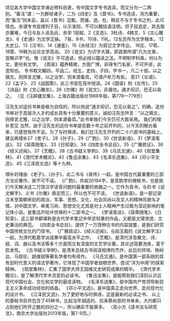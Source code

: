 顷见各大学中国文学诸必修科目表，有中国文学专书选读，而又分为一二两别。“备注”谓：一为群经诸子，二为《四史》及《晋书》。专书选读，洵为重要，而“备注”则未妥。盖以《晋书》见甄，而骚、选、杜、韩反不与于专书之列，此可怪也。余谓专书宜缕列子目，以示准则，不可以概括语注明。但子目选定，其去取亦繤难，今日与友人谈及此，余举
1屈赋、2《文选》、3杜诗、4韩文、5《文心雕龙》、6《史通》为文学正脉。
7易、8书、10诗、11礼、12左氏传为文学根本。
12太史公、13《汉书》、14《通鉴》、15《水经注》为叙记文学伟业。
16庄、17荀、18管、19韩为议论文学高诣。
20《说文》为识字大辏，即昌黎所谓“凡为文章，宜略识字”也。惟《说文》不可选读，但必授以籀读之法。不明制字科条，何以为文，更何有文学。
《周易》蕴养精微，方面广博，非得专门名家，不可开讲，此宜知也。
专书取文翰四，平品二，经五，史四，子四，字书一，凡二十部。以之摛文，则择言尤雅，以之治学，则本源备具，可谓卢牟万有矣。
至21《论语》、22《孟子》、23《战国策》，此三书宜在高中授读。24《国语》附《左传》，25《诗品》附《文心雕龙》，26《尔雅》附《说文》，非漏也。通才闳识，恐无以易之。
（见《汪辟疆文集》，上海古籍出版社1988年版，第778—779页）

汪先生对这份书单是极为自信的，所以他说“通才闳识，恐无以易之”。的确，这份书单对于高层次人才的成长具有十分重要的意义，诚如汪先生所言：“以之摛文，则择言尤雅，以之治学，则本源备具。”此书单我们今天仍可大致采用。
我们的增补意见
当然，由于汪先生的这份书单是在数十年之前开列的，以今天的眼光看来，已感觉有所不足。为了与时俱进，我们在汪先生开列的二十六部书的基础上，建议再增补27《老子》、28《孙子》、29《广韵》、30《世说新语》、31《梦溪笔谈》、32《容斋随笔》、33《日知录》、34《四库全书总目》、35《广雅疏证》、36《经义述闻》、37《艺概》、38《古书疑义举例》、39《马氏文通》、40《观堂集林》、41《清代学术概论》、42《鲁迅全集》、43《毛泽东选集》、44《邓小平文选》、45《江泽民文选》等十九种。

增补的理由
《老子》、《孙子》，此二书与《易传》一起，是中国古代最重要的三部方法论著作，故不可不读。
《广韵》，共收26194字，是音韵学的根柢书，也是我们今天解决这二万馀汉字读音问题时最重要的依据之一。它作为音书，与形书《说文解字》、义书《尔雅》鼎足而三，所以也不可不读。
《世说新语》，是一部记录汉末至南朝宋初的政治、军事、思想、文化、社会风尚以及文人的精神风貌与才情，对中国文学、审美习尚、思想文化尤其是对士人精神产生过极为深远影响的笔记体小说。是鲁迅开给许世瑛的十二部书之一。
《梦溪笔谈》、《容斋随笔》、《日知录》，这三部书都堪称是古代学术笔记中举足轻重的作品，又都是文理渗透、文史兼治的典范。
《四库全书总目》，提供了一万馀种古书的内容提要，是我们研究中国传统文化的门径书。
《广雅疏证》、《经义述闻》，与段玉裁的《说文解字注》一起，为清代乾嘉学派成果中最高水平之作。
《艺概》，是清代涉及散文、诗、赋、词、曲以及书法等多个方面而又有深度的文艺学论著。其论述简要洗练，富于启发性。
《古书疑义举例》，是清末总结古书阅读规律的杰作，此后刘师培、杨树达、马叙伦、姚维锐等著名学者均有续作。
《马氏文通》，是中国第一部系统的具有划时代意义的语法学著作。它体现了中国学者放眼世界、尝试“洋为中用”的探索精神。
《观堂集林》，汇集了国学大师王国维文史研究成果的精华。
《清代学术概论》，是了解清代学术流变的必读书。
《鲁迅全集》，是能帮助我们深刻认识近现代中国社会、文化和文学的最佳读物。
《毛泽东选集》，是中国共产党领导新民主主义革命成功经验的结晶。
《邓小平文选》，是中国真正走向世界、走向现代化的设计书。
《江泽民文选》，为了更好地与时俱进，这是最新的必读之书。
以上的基础书目共包含了45种书，比起当年胡适的、后来蔡尚思的书单来，大约都只占到他们所开之数的四分之一，所以确实不能算多。
（高小方《读书法与研究法》，南京大学出版社2013年版，第7-9页。）